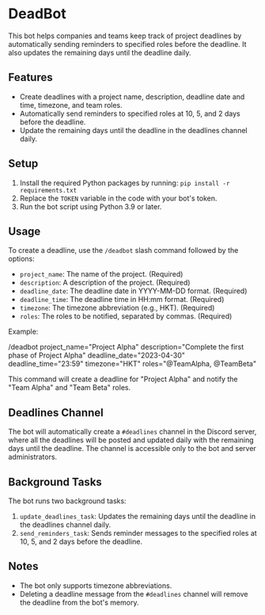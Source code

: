 # DeadBot

This bot helps companies and teams keep track of project deadlines by automatically sending reminders to specified roles before the deadline. It also updates the remaining days until the deadline daily.

## Features

- Create deadlines with a project name, description, deadline date and time, timezone, and team roles.
- Automatically send reminders to specified roles at 10, 5, and 2 days before the deadline.
- Update the remaining days until the deadline in the deadlines channel daily.

## Setup

1. Install the required Python packages by running: `pip install -r requirements.txt`
2. Replace the `TOKEN` variable in the code with your bot's token.
3. Run the bot script using Python 3.9 or later.

## Usage

To create a deadline, use the `/deadbot` slash command followed by the options:

- `project_name`: The name of the project. (Required)
- `description`: A description of the project. (Required)
- `deadline_date`: The deadline date in YYYY-MM-DD format. (Required)
- `deadline_time`: The deadline time in HH:mm format. (Required)
- `timezone`: The timezone abbreviation (e.g., HKT). (Required)
- `roles`: The roles to be notified, separated by commas. (Required)

Example:

/deadbot project_name="Project Alpha" description="Complete the first phase of Project Alpha" deadline_date="2023-04-30" deadline_time="23:59" timezone="HKT" roles="@TeamAlpha, @TeamBeta"


This command will create a deadline for "Project Alpha" and notify the "Team Alpha" and "Team Beta" roles.

## Deadlines Channel

The bot will automatically create a `#deadlines` channel in the Discord server, where all the deadlines will be posted and updated daily with the remaining days until the deadline. The channel is accessible only to the bot and server administrators.

## Background Tasks

The bot runs two background tasks:

1. `update_deadlines_task`: Updates the remaining days until the deadline in the deadlines channel daily.
2. `send_reminders_task`: Sends reminder messages to the specified roles at 10, 5, and 2 days before the deadline.

## Notes

- The bot only supports timezone abbreviations.
- Deleting a deadline message from the `#deadlines` channel will remove the deadline from the bot's memory.
